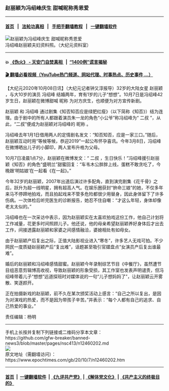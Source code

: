 ### 赵丽颖为冯绍峰庆生 甜喊昵称秀恩爱
------------------------

#### [首页](https://github.com/gfw-breaker/banned-news3/blob/master/README.md) &nbsp;&nbsp;|&nbsp;&nbsp; [法轮功真相](https://github.com/begood0513/basic/blob/master/README.md)  &nbsp;&nbsp;|&nbsp;&nbsp; [手把手翻墙教程](https://github.com/gfw-breaker/guides/wiki)  &nbsp;&nbsp;|&nbsp;&nbsp; [一键翻墙软件](https://github.com/gfw-breaker/nogfw/blob/master/README.md)  



<div><img alt="赵丽颖为冯绍峰庆生 甜喊昵称秀恩爱" class="attachment-djy_600_400 size-djy_600_400 wp-post-image" src="https://i.epochtimes.com/assets/uploads/2018/10/VCG111115035208_meitu_1-600x400.jpg"/>
<div class="caption">
 冯绍峰赵丽颖夫妇资料照。（大纪元资料室）
</div></div><hr/>

#### 💥 [《伪火》 - 天安门自焚真相 ](http://158.247.195.190:10000/videos/blog/weihuo.html)&nbsp; |&nbsp; [“1400例”谎言揭秘  ](http://158.247.195.190:10000/videos/blog/jiexi1400.html)

#### [ 🎬  翻墙必看视频（YouTube热门频道、网站代理、时事热点、历史事件 ...）](https://github.com/gfw-breaker/links/blob/master/banned.md)

<div><p>
 【大纪元2020年10月08日讯】（大纪元记者钟又淳报导）32岁的大陆女星
 <ok href="https://www.epochtimes.com/gb/tag/%E8%B5%B5%E4%B8%BD%E9%A2%96.html">
  赵丽颖
 </ok>
 ，与大10岁的演员
 <ok href="https://www.epochtimes.com/gb/tag/%E5%86%AF%E7%BB%8D%E5%B3%B0.html">
  冯绍峰
 </ok>
 结婚两年，育有1岁的儿子“想想”。10月7日是冯绍峰42岁生日，赵丽颖在微博甜喊
 <ok href="https://www.epochtimes.com/gb/tag/%E6%98%B5%E7%A7%B0.html">
  昵称
 </ok>
 为对方庆生，也顺便为对方宣传新剧。
</p>
<p>
 <ok href="https://www.epochtimes.com/gb/tag/%E8%B5%B5%E4%B8%BD%E9%A2%96.html">
  赵丽颖
 </ok>
 和
 <ok href="https://www.epochtimes.com/gb/tag/%E5%86%AF%E7%BB%8D%E5%B3%B0.html">
  冯绍峰
 </ok>
 通过剧集《知否知否应是绿肥红瘦》（以下简称《知否》）结为连理。由于剧中的所有人都跟着演员朱一龙的角色“小公爷”称冯绍峰为“
 <ok href="https://www.epochtimes.com/gb/tag/%E4%BA%8C%E5%8F%94.html">
  二叔
 </ok>
 ”，从此，“二叔”便成为赵丽颖对冯绍峰的
 <ok href="https://www.epochtimes.com/gb/tag/%E6%98%B5%E7%A7%B0.html">
  昵称
 </ok>
 。
</p>
<p>
 冯绍峰去年1月1日借用两人的定情剧名发文：“知否知否，应是一家三口。”随后，赵丽颖互动时用“等候等候，恭迎2019”一起公布怀孕喜讯。今年3月8日，冯绍峰在微博晒出儿子的小脚印，两人宣布升格为父母。
</p>
<p>
 10月7日凌晨1点7分，赵丽颖在微博发文：“
 <ok href="https://www.epochtimes.com/gb/tag/%E4%BA%8C%E5%8F%94.html">
  二叔
 </ok>
 ，生日快乐！”冯绍峰援引赵丽颖《知否》的角色“盛明兰”甜蜜回复：“车韦木公胖胖上线，蛋糕不敢贪吃了，今晚跟‘明姑娘’在一起看《在一起》。”
</p>
<p>
 今年32岁的赵丽颖，2007年出道后演过许多配角，直到演完剧集《花千骨》之后，跃升为超一线明星，拥有超高人气。在娱乐圈获封“拚命三娘”的她，不仅多年来马不停蹄地拍戏，而且拍起戏来不管多危险都很少用替身，因此身体留下了许多伤病。一次体检后听完医生的诊断报告，她忍不住自嘲：“才这么年轻，身体却像老太太似的。”
</p>
<p>
 冯绍峰也在一次采访中表示，因为赵丽颖实在太喜欢拍戏这份工作，他自己计划将工作减量，花更多时间照顾儿子。他还说，他的母亲希望赵丽颖养好身体后才出去工作，间接透露赵丽颖和家婆之间感情融洽，婆媳相处有如母女。
</p>
<p>
 由于赵丽颖产后复出之际，正值大陆影视业进入“寒冬”，许多艺人无戏可拍。不少网民一度质疑赵丽颖产后“复出难”，话题甚至吸引官媒盘点“女演员产后复出谁最难”。
</p>
<p>
 婚后的赵丽颖和冯绍峰感情甜蜜。赵丽颖今年录制综艺节目《中餐厅》，虽然遭节目组恶意剪辑博高收视，导致赵丽颖的形象受损，其工作室也发表声明谴责，但冯绍峰带着儿子“想想”远道探班时对媒体说的一句“儿子想妈妈了”，让赵丽颖云开雾散、笑逐颜开。
</p>
<p>
 正在拍摄新戏的赵丽颖，前不久在某次颁奖活动上感言：“自己之所以复出，是因为对演戏的热爱，而不是因为带孩子辛苦。”并表示：“每个人都有自己的追求、自己热爱的事业。”
</p>
<p>
 责任编辑：杨明
</p>
</div>
<hr/>
手机上长按并复制下列链接或二维码分享本文章：<br/>
https://github.com/gfw-breaker/banned-news3/blob/master/pages/nsc413/n12460202.md <br/>
<a href='https://github.com/gfw-breaker/banned-news3/blob/master/pages/nsc413/n12460202.md'><img src='https://github.com/gfw-breaker/banned-news3/blob/master/pages/nsc413/n12460202.md.png'/></a> <br/>
原文地址（需翻墙访问）：https://www.epochtimes.com/gb/20/10/7/n12460202.htm


------------------------
#### [首页](https://github.com/gfw-breaker/banned-news3/blob/master/README.md) &nbsp;|&nbsp; [一键翻墙软件](https://github.com/gfw-breaker/nogfw/blob/master/README.md) &nbsp;| [《九评共产党》](https://github.com/gfw-breaker/9ping.md/blob/master/README.md#九评之一评共产党是什么) | [《解体党文化》](https://github.com/gfw-breaker/jtdwh.md/blob/master/README.md) | [《共产主义的终极目的》](https://github.com/gfw-breaker/gczydzjmd.md/blob/master/README.md)


<img src='http://gfw-breaker.win/banned-news3/pages/nsc413/n12460202.md' width='0px' height='0px'/>